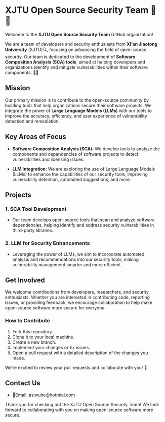 # XJTU Open Source Security Team 🚀🔐

Welcome to the **XJTU Open Source Security Team** GitHub organization!

We are a team of developers and security enthusiasts from **Xi'an Jiaotong University** (XJTU)🔍, focusing on advancing the field of open-source security. Our team is dedicated to the development of **Software Composition Analysis (SCA) tools**, aimed at helping developers and organizations identify and mitigate vulnerabilities within their software components. 🤖🔧

## Mission

Our primary mission is to contribute to the open-source community by building tools that help organizations secure their software projects. We integrate the power of **Large Language Models (LLMs)** with our tools to improve the accuracy, efficiency, and user experience of vulnerability detection and remediation.

## Key Areas of Focus

- **Software Composition Analysis (SCA):** We develop tools to analyze the components and dependencies of software projects to detect vulnerabilities and licensing issues.
  
- **LLM Integration:** We are exploring the use of Large Language Models (LLMs) to enhance the capabilities of our security tools, improving vulnerability detection, automated suggestions, and more.

## Projects

### 1. **SCA Tool Development**
   - Our team develops open-source tools that scan and analyze software dependencies, helping identify and address security vulnerabilities in third-party libraries.

### 2. **LLM for Security Enhancements**
   - Leveraging the power of LLMs, we aim to incorporate automated analysis and recommendations into our security tools, making vulnerability management smarter and more efficient.

## Get Involved

We welcome contributions from developers, researchers, and security enthusiasts. Whether you are interested in contributing code, reporting issues, or providing feedback, we encourage collaboration to help make open-source software more secure for everyone.

### How to Contribute

1. Fork this repository.
2. Clone it to your local machine.
3. Create a new branch.
4. Implement your changes or fix issues.
5. Open a pull request with a detailed description of the changes you made.

We’re excited to review your pull requests and collaborate with you! 👐

## Contact Us

- 📧Email: [asiwuhe@hotmial.com](mailto:asiwuhe@hotmial.com)

Thank you for checking out the XJTU Open Source Security Team! We look forward to collaborating with you on making open-source software more secure.
